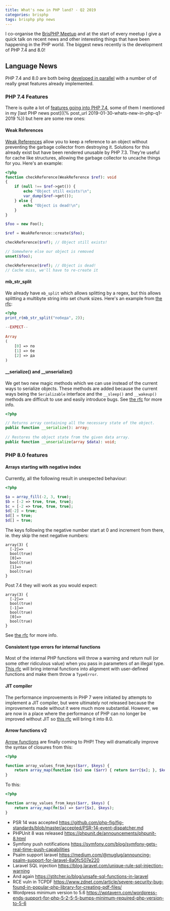 ```yaml
---
title: What's new in PHP land? - Q2 2019
categories: brisphp
tags: brisphp php news
---
```


I co-organise the [BrisPHP Meetup](https://www.meetup.com/BrisPHP/)
and at the start of every meetup I give a quick talk on recent news and 
other interesting things that have been happening in the PHP world.
The biggest news recently is the development of PHP 7.4 and 8.0!

## Language News

PHP 7.4 and 8.0 are both being [developed in parallel](https://externals.io/message/103862) with a
number of of really great features already implemented.

### PHP 7.4 Features

There is quite a lot of [features going into PHP 7.4](https://wiki.php.net/rfc#php_74), some of them
I mentioned in my [last PHP news post]({% post_url 2019-01-30-whats-new-in-php-q1-2019 %}) but here
are some rew ones:

#### Weak References

[Weak References](https://wiki.php.net/rfc/weakrefs) allow you to keep a reference to an object
without preventing the garbage collector from destroying it. Solutions for this already exist but
have been rendered unusable by PHP 7.3. They're useful for cache like structures, allowing the
garbage collector to uncache things for you. Here's an example:

```php
<?php
function checkReference(WeakReference $ref): void
{
    if (null !== $ref->get()) {
        echo "Object still exists!\n";
        var_dump($ref->get());
    } else {
        echo "Object is dead!\n";
    }
}

$foo = new Foo();

$ref = WeakReference::create($foo);

checkReference($ref); // Object still exists!

// Somewhere else our object is removed
unset($foo);

checkReference($ref); // Object is dead!
// Cache miss, we'll have to re-create it

```

#### mb_str_split

We already have `mb_split` which allows splitting by a regex, but this allows splitting a multibyte
string into set chunk sizes. Here's an example from [the rfc](https://wiki.php.net/rfc/mb_str_split):

```php
<?php 
print_r(mb_str_split("победа", 2));
 
--EXPECT--
 
Array
(
    [0] => по
    [1] => бе
    [2] => да
)
```

#### __serialize() and __unserialize()

We get two new magic methods which we can use instead of the current ways to serialize objects. 
These methods are added because the current ways being the `Serializable` interface and the 
`__sleep()` and `__wakeup()` methods are difficult to use and easily introduce bugs. See
[the rfc](https://wiki.php.net/rfc/custom_object_serialization) for more info.

```php
<?php

// Returns array containing all the necessary state of the object.
public function __serialize(): array;
 
// Restores the object state from the given data array.
public function __unserialize(array $data): void;
```

### PHP 8.0 features

#### Arrays starting with negative index

Currently, all the following result in unexpected behaviour:

```php
<?php

$a = array_fill(-2, 3, true);
$b = [-2 => true, true, true];
$c = [-2 => true, true, true];
$d[-2] = true;
$d[] = true;
$d[] = true;
```

The keys following the negative number start at 0 and increment from there, ie. they skip the next
negative numbers:

```
array(3) {
  [-2]=>
  bool(true)
  [0]=>
  bool(true)
  [1]=>
  bool(true)
}
```

Post 7.4 they will work as you would expect:

```
array(3) {
  [-2]=>
  bool(true)
  [-1]=>
  bool(true)
  [0]=>
  bool(true)
}
```

See [the rfc](https://wiki.php.net/rfc/negative_array_index) for more info.

#### Consistent type errors for internal functions

Most of the internal PHP functions will throw a warning and return null (or some other ridiculous
value) when you pass in parameters of an illegal type. [This rfc](https://wiki.php.net/rfc/consistent_type_errors)
will bring internal functions into alignment with user-defined functions and make them throw a
`TypeError`.

#### JIT compiler

The performance improvements in PHP 7 were initiated by attempts to implement a JIT compiler, but
were ultimately not released because the improvements made without it were much more substantial.
However, we are now in a place where the performance of PHP can no longer be improved without JIT so
[this rfc](https://wiki.php.net/rfc/jit) will bring it into 8.0.

#### Arrow functions v2

[Arrow functions](https://wiki.php.net/rfc/arrow_functions_v2) are finally coming to PHP! They will
dramatically improve the syntax of closures from this:

```php
<?php

function array_values_from_keys($arr, $keys) {
    return array_map(function ($x) use ($arr) { return $arr[$x]; }, $keys);
}
```

To this:

```php
<?php

function array_values_from_keys($arr, $keys) {
    return array_map(fn($x) => $arr[$x], $keys);
}
```


* PSR 14 was accepted <https://github.com/php-fig/fig-standards/blob/master/accepted/PSR-14-event-dispatcher.md>
* PHPUnit 8 was released <https://phpunit.de/announcements/phpunit-8.html>
* Symfony push notifications <https://symfony.com/blog/symfony-gets-real-time-push-capabilities>
* Psalm support laravel <https://medium.com/@muglug/announcing-psalm-support-for-laravel-8a0fc507e220>
* Laravel SQL injection <https://blog.laravel.com/unique-rule-sql-injection-warning>
* And again <https://stitcher.io/blog/unsafe-sql-functions-in-laravel>
* RCE vuln in TCPDF <https://www.zdnet.com/article/severe-security-bug-found-in-popular-php-library-for-creating-pdf-files/>
* Wordpress minimum version to 5.6 <https://wptavern.com/wordpress-ends-support-for-php-5-2-5-5-bumps-minimum-required-php-version-to-5-6>
